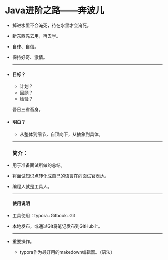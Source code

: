 # Java进阶之路——奔波儿

* 掉进水里不会淹死，待在水里才会淹死。

* 新东西先去用，再去学。

* 自律、自信。

* 保持好奇、激情。

  ***

* #### 目标？

  * 计划？
  * 回顾？
  * 检验？
  
  吾日三省吾身。
  
* #### 明白？

  * 从整体到细节，自顶向下，从抽象到具体。

  ***

  ### 简介：

* 用于准备面试所做的总结。

* 将面试知识点转化成自己的语言在向面试官表达。

* 编程人就是工具人。

  ***

  #### 使用说明

* 工具使用：typora+Gitbook+Git

* 本地发布，或通过Git将笔记发布到GitHub上。

  ***

* 重要操作。

  * typora作为最好用的makedown编辑器。（语法）

    







